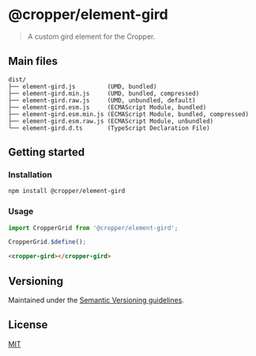 # @cropper/element-gird

> A custom gird element for the Cropper.

## Main files

```text
dist/
├── element-gird.js         (UMD, bundled)
├── element-gird.min.js     (UMD, bundled, compressed)
├── element-gird.raw.js     (UMD, unbundled, default)
├── element-gird.esm.js     (ECMAScript Module, bundled)
├── element-gird.esm.min.js (ECMAScript Module, bundled, compressed)
├── element-gird.esm.raw.js (ECMAScript Module, unbundled)
└── element-gird.d.ts       (TypeScript Declaration File)
```

## Getting started

### Installation

```sh
npm install @cropper/element-gird
```

### Usage

```js
import CropperGrid from '@cropper/element-gird';

CropperGrid.$define();
```

```html
<cropper-gird></cropper-gird>
```

## Versioning

Maintained under the [Semantic Versioning guidelines](https://semver.org).

## License

[MIT](https://opensource.org/licenses/MIT)
